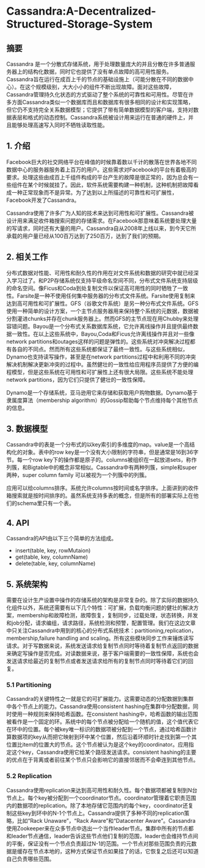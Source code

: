 # Cassandra:A-Decentralized-Structured-Storage-System

## 摘要

Cassandra 是一个分散式存储系统，用于处理数量庞大的并且分散在许多普通服务器上的结构化数据，同时它也提供了没有单点故障的高可用性服务。Cassandra旨在运行在成百上千的节点的基础设施上（可能分散在不同的数据中心）。在这个规模级别，大大小小的组件不断出现故障。面对这些故障，Cassandra管理持久化状态的方式驱动了整个系统的可靠性和可用性。尽管在许多方面Cassandra类似一个数据库而且和数据库有很多相同的设计和实现策略，但它仍不支持完全关系数据模型；它提供了带有简单数据模型的客户端，支持对数据表层和格式的动态控制。Cassandra系统被设计用来运行在普通的硬件上，并且能够处理高速写入同时不牺牲读取性能。

## 1. 介绍

Facebook巨大的社交网络平台在峰值的时候靠着数以千计的散落在世界各地不同数据中心的服务器服务着上百万的用户。这些需求对Facebook的平台有着极高的要求。处理这些由成百上千组件构成的平台产生的故障是很正常的，因为总会有一些组件在某个时候就挂了。因此，软件系统需要构建一种机制，这种机制把故障看成一种正常现象而不是异常。为了达到以上所描述的可靠性和可扩展性，Facebook开发了Cassandra。

Cassandra使用了许多广为人知的技术来达到可用性和可扩展性。Cassandra被设计用来满足收件箱搜索问题的存储需求。在Facebook那意味着系统要处理大量的写请求，同时还有大量的用户。Cassandra自从2008年上线以来，到今天它所承载的用户量已经从100百万达到了250百万，达到了我们的预期。

## 2. 相关工作

分布式数据对性能、可用性和耐久性的作用在对文件系统和数据的研究中就已经深入学习过了。和P2P存储系统仅支持平级命名空间不同，分布式文件系统支持层级的命名空间。像Ficus和Coda到处复制文件以保证高可用性的同时牺牲了一致性。Farsite是一种不使用任何集中服务器的分布式文件系统。Farsite使用复制来达到高可用性和可扩展性。GFS（谷歌文件系统）是另一种分布式文件系统。GFS使用一种简单的设计方案，一个主节点服务器用来保持整个系统的元数据，数据被分割灌进chunks并存在chunk服务器上。然而GFS的主节点现在用Chubby来处理容错问题。Bayou是一个分布式关系数据库系统，它允许离线操作并且提供最终数据一致性。在以上这些系统中，Bayou,Coda和Ficus允许离线操作并且对一些像network partitions和outages这样的问题是弹性的。这些系统对冲突解决过程都有各自的不同点。然而所有这些系统都保证了最终一致性。与这些系统相似，Dynamo也支持读写操作，甚至是在network partitions过程中和利用不同的冲突解决机制解决更新冲突的过程中。虽然健壮的一致性给应用程序员提供了方便的编程模型，但是这些系统在可用性和可扩展性上还有很大局限。这些系统不能处理network partitions，因为它们只提供了健壮的一致性保障。

Dynamo是一个存储系统，亚马逊用它来存储和获取用户购物数据。Dynamo基于隶属度算法（membership algorithm）的Gossip帮助每个节点维持每个其他节点的信息。

## 3. 数据模型

Cassandra中的表是一个分布式的以key索引的多维度的map。value是一个高结构化的对象。表中的row key是一个没有大小限制的字符串，但是通常是16到36字节。每一个row key下的操作都是原子的。columns被组织在一起放进sets，称作列簇，和Bigtable中的概念非常相似。Cassandra中有两种列簇，simple和super两种，super column family 可以被视为一个列簇中的列簇。

应用可以给columns排序。系统允许columns按时间或名字排序。上面讲到的收件箱搜索就是按时间排序的。虽然系统支持多表的概念，但是所有的部署实际上在他们的schema里只有一个表。

## 4. API

Cassandra的API由以下三个简单的方法组成。

- insert(table, key, rowMutaion)
- get(table, key, columnName)
- delete(table, key, columnName) 


## 5. 系统架构

需要在设计生产设置中操作的存储系统的架构是非常复杂的。除了实际的数据持久化组件以外，系统还需要有以下几个特性：可扩展，负载均衡问题的健壮的解决方案，membership和故障检测，故障恢复，复制同步，过载处理，状态转换，并发和job分配，请求编组，请求路径，系统检测和预警，配置管理。我们在这边文章中只关注Cassandra中用到的核心的分布式系统技术：partitioning,replication，membership,failure handling and scaling。所有这些模块同步工作来锤炼读写请求。对于写数据来说，系统发送请求给复制节点同时等待着复制节点返回的数据来确定写操作是否完成。对读数据来说，基于客户端需要的一致性保障，系统也会发送请求给最近的复制节点或者发送请求给所有的复制节点同时等待着它们的回复。

### 5.1 Partitioning

Cassandra的关键特性之一就是它的可扩展能力。这需要动态的分配数据到集群中各个节点上的能力。Cassandra使用consistent hashing在集群中分配数据，同时使用一种规则来保持哈希函数。在consistent hashing中，哈希函数的输出范围被看作是一个固定的环。系统中的每个节点被分配给一个随机的值，这个值代表它在环中的位置。每个被key唯一标识的数据项被分配到一个节点，通过哈希函数计算数据项的key从而把它映射到环中某个位置，然后沿着环顺时针走找到第一个其位置比item的位置大的节点。这个节点被认为是这个key的coordinator。应用指定这个key，Cassandra使用它给某个路径发送请求。consistent hashing的主要的优点在于背离或者前往某个节点只会影响它的直接邻居而不会牵连到其他节点。

### 5.2 Replication

Cassandra使用replication来达到高可用性和耐久性。每个数据项都被复制到N台节点上。每个key被分配到一个coordinator节点。coordinator管理着它职责范围内的数据项的replication。除了本地存储它范围内的每个key，coordinator还复制这些key到环中的N-1个节点上。Cassandra提供了多种不同的replication策略，比如“Rack Unaware”，“Rack Aware”和“Datacenter Aware”。Cassandra使用Zookeeper来在众多节点中选出一个当作leader节点。集群中所有的节点都和leader节点通信，leader告诉这些节点他们复制的范围，leader也会维持节点间的平衡，保证没有一个节点负责超过N-1的范围。一个节点对那些范围负责的元数据是缓存在节点本地的，这种方式保证节点如果挂了的话，它恢复之后还可以知道自己负责哪些范围。


